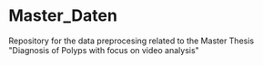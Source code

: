 # Master_Daten
Repository for the data preprocesing related to the Master Thesis "Diagnosis of Polyps with focus on video analysis"



